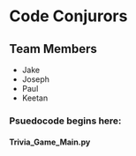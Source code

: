 # Code Conjurors

## Team Members
- Jake
- Joseph
- Paul
- Keetan

### Psuedocode begins here:

#### Trivia_Game_Main.py
